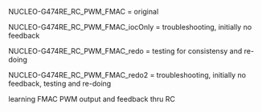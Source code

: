 NUCLEO-G474RE_RC_PWM_FMAC         = original

NUCLEO-G474RE_RC_PWM_FMAC_iocOnly = troubleshooting, initially no feedback

NUCLEO-G474RE_RC_PWM_FMAC_redo    = testing for consistensy and re-doing

NUCLEO-G474RE_RC_PWM_FMAC_redo2   = troubleshooting, initially no feedback, testing and re-doing

learning FMAC
PWM output and feedback thru RC

